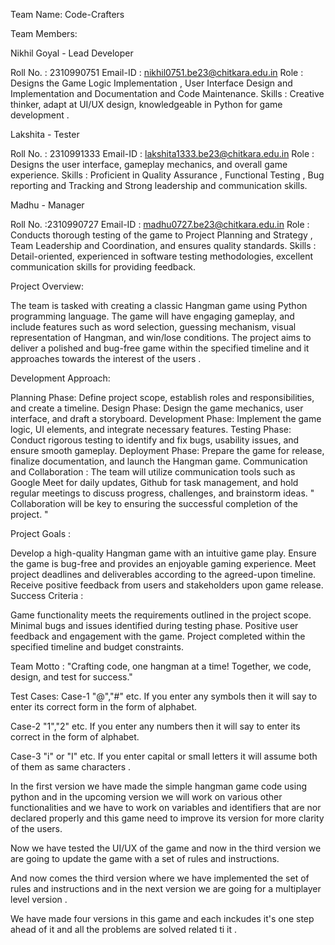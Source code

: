 
Team Name: Code-Crafters

Team Members:

Nikhil Goyal - Lead Developer

Roll No. : 2310990751
Email-ID : nikhil0751.be23@chitkara.edu.in
Role : Designs the Game Logic Implementation , User Interface Design and Implementation and Documentation and Code Maintenance.
Skills : Creative thinker, adapt at UI/UX design, knowledgeable in Python for game development .

Lakshita - Tester

Roll No. : 2310991333
Email-ID : lakshita1333.be23@chitkara.edu.in
Role : Designs the user interface, gameplay mechanics, and overall game experience.
Skills : Proficient in Quality Assurance , Functional Testing , Bug reporting and Tracking and Strong leadership and communication skills.

Madhu - Manager

Roll No. :2310990727
Email-ID : madhu0727.be23@chitkara.edu.in
Role : Conducts thorough testing of the game to Project Planning and Strategy , Team Leadership and Coordination, and ensures quality standards.
Skills : Detail-oriented, experienced in software testing methodologies, excellent communication skills for providing feedback.

Project Overview: 

The team is tasked with creating a classic Hangman game using Python programming language. The game will have engaging gameplay, and include features such as word selection, guessing mechanism, visual representation of Hangman, and win/lose conditions. The project aims to deliver a polished and bug-free game within the specified timeline and it approaches towards the interest of the users .

Development Approach:

Planning Phase: Define project scope, establish roles and responsibilities, and create a timeline.
Design Phase: Design the game mechanics, user interface, and draft a storyboard.
Development Phase: Implement the game logic, UI elements, and integrate necessary features.
Testing Phase: Conduct rigorous testing to identify and fix bugs, usability issues, and ensure smooth gameplay.
Deployment Phase: Prepare the game for release, finalize documentation, and launch the Hangman game.
Communication and Collaboration : The team will utilize communication tools such as Google Meet for daily updates, Github for task management, and hold regular meetings to discuss progress, challenges, and brainstorm ideas. " Collaboration will be key to ensuring the successful completion of the project. "

Project Goals :

Develop a high-quality Hangman game with an intuitive game play.
Ensure the game is bug-free and provides an enjoyable gaming experience.
Meet project deadlines and deliverables according to the agreed-upon timeline.
Receive positive feedback from users and stakeholders upon game release.
Success Criteria :

Game functionality meets the requirements outlined in the project scope.
Minimal bugs and issues identified during testing phase.
Positive user feedback and engagement with the game.
Project completed within the specified timeline and budget constraints.

Team Motto : "Crafting code, one hangman at a time! Together, we code, design, and test for success."

Test Cases:
Case-1 "@","#" etc.
If you enter any symbols then  it will say to enter its correct form in the form of alphabet.

Case-2 "1","2" etc.
If you enter any numbers then it will say to enter its correct in the form of alphabet.

Case-3 "i" or "I" etc.
If you enter capital or small letters it will assume both of them as same characters .

In the first version we have made the simple hangman game code using python and in the upcoming version we will work on various other functionalities and we have to work on variables and identifiers that are nor declared properly and this game need to improve its version for more clarity of the users.


Now we have tested the UI/UX of the game and now in the third version we are going to update the game with a set of rules and instructions.

And now comes the third version where we have implemented the set of rules and instructions and in the next version we are going for a multiplayer level version .

We have made four versions in this game and each inckudes it's one step ahead of it and all the problems are solved related ti it .